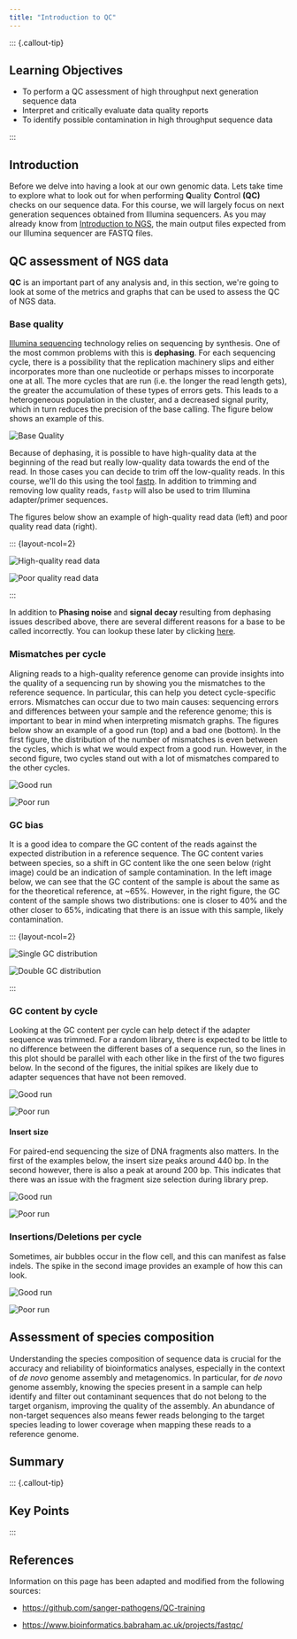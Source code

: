 ```yaml
---
title: "Introduction to QC"
---
```


::: {.callout-tip}
## Learning Objectives

- To perform a QC assessment of high throughput next generation sequence data
- Interpret and critically evaluate data quality reports
- To identify possible contamination in high throughput sequence data

:::

## Introduction

Before we delve into having a look at our own genomic data. Lets take time to explore what to look out for when performing **Q**uality **C**ontrol **(QC)** checks on our sequence data. 
For this course, we will largely focus on next generation sequences obtained from Illumina sequencers. 
As you may already know from [Introduction to NGS](01-intro_ngs.md), the main output files expected from our Illumina sequencer are FASTQ files.

## QC assessment of NGS data

**QC** is an important part of any analysis and, in this section, we're going to look at some of the metrics and graphs that can be used to assess the QC of NGS data. 

### Base quality

[Illumina sequencing](https://en.wikipedia.org/wiki/Illumina_dye_sequencing) technology relies on sequencing by synthesis. One of the most common problems with this is __dephasing__. For each sequencing cycle, there is a possibility that the replication machinery slips and either incorporates more than one nucleotide or perhaps misses to incorporate one at all. The more cycles that are run (i.e. the longer the read length gets), the greater the accumulation of these types of errors gets. This leads to a heterogeneous population in the cluster, and a decreased signal purity, which in turn reduces the precision of the base calling. The figure below shows an example of this.

![Base Quality](images/base_qual.png)

Because of dephasing, it is possible to have high-quality data at the beginning of the read but really low-quality data towards the end of the read. In those cases you can decide to trim off the low-quality reads. In this course, we'll do this using the tool [fastp](https://www.ncbi.nlm.nih.gov/pubmed/30423086/). In addition to trimming and removing low quality reads, `fastp` will also be used to trim Illumina adapter/primer sequences.

The figures below show an example of high-quality read data (left) and poor quality read data (right).

::: {layout-ncol=2}

![High-quality read data](images/base_qual_pass.png)

![Poor quality read data](images/base_qual_fail.png)

:::

In addition to __Phasing noise__ and __signal decay__ resulting from dephasing issues described above, there are several different reasons for a base to be called incorrectly. You can lookup these later by clicking [here](https://doi.org/10.1093/bib/bbq077).


### Mismatches per cycle

Aligning reads to a high-quality reference genome can provide insights into the quality of a sequencing run by showing you the mismatches to the reference sequence. In particular, this can help you detect cycle-specific errors. Mismatches can occur due to two main causes: sequencing errors and differences between your sample and the reference genome; this is important to bear in mind when interpreting mismatch graphs. The figures below show an example of a good run (top) and a bad one (bottom). In the first figure, the distribution of the number of mismatches is even between the cycles, which is what we would expect from a good run. However, in the second figure, two cycles stand out with a lot of mismatches compared to the other cycles.

![Good run](images/mismatch_per_cycle_pass.png)

![Poor run](images/mismatch_per_cycle_fail.png)


### GC bias
It is a good idea to compare the GC content of the reads against the expected distribution in a reference sequence. The GC content varies between species, so a shift in GC content like the one seen below (right image) could be an indication of sample contamination. In the left image below, we can see that the GC content of the sample is about the same as for the theoretical reference, at ~65%. However, in the right figure, the GC content of the sample shows two distributions: one is closer to 40% and the other closer to 65%, indicating that there is an issue with this sample, likely contamination. 


::: {layout-ncol=2}

![Single GC distribution](images/gc_pass.png)

![Double GC distribution](images/gc_fail.png)

:::

### GC content by cycle
Looking at the GC content per cycle can help detect if the adapter sequence was trimmed. For a random library, there is expected to be little to no difference between the different bases of a sequence run, so the lines in this plot should be parallel with each other like in the first of the two figures below. In the second of the figures, the initial spikes are likely due to adapter sequences that have not been removed. 

![Good run](images/acgt_per_cycle_pass.png)

![Poor run](images/acgt_per_cycle_fail.png)


#### Insert size
For paired-end sequencing the size of DNA fragments also matters. In the first of the examples below, the insert size peaks around 440 bp. In the second however, there is also a peak at around 200 bp. This indicates that there was an issue with the fragment size selection during library prep.

![Good run](images/insert_size_pass.png)

![Poor run](images/insert_size_fail.png)


### Insertions/Deletions per cycle
Sometimes, air bubbles occur in the flow cell, and this can manifest as false indels. The spike in the second image provides an example of how this can look.

![Good run](images/indels-per-cycle.pass.png)

![Poor run](images/indels-per-cycle.fail.png)


## Assessment of species composition

Understanding the species composition of sequence data is crucial for the accuracy and reliability of bioinformatics analyses, especially in the context of _de novo_ genome assembly and metagenomics. In particular, for _de novo_ genome assembly, knowing the species present in a sample can help identify and filter out contaminant sequences that do not belong to the target organism, improving the quality of the assembly. An abundance of non-target sequences also means fewer reads belonging to the target species leading to lower coverage when mapping these reads to a reference genome.

## Summary

::: {.callout-tip}
## Key Points

:::

## References
Information on this page has been adapted and modified from the following sources:

- https://github.com/sanger-pathogens/QC-training

- https://www.bioinformatics.babraham.ac.uk/projects/fastqc/